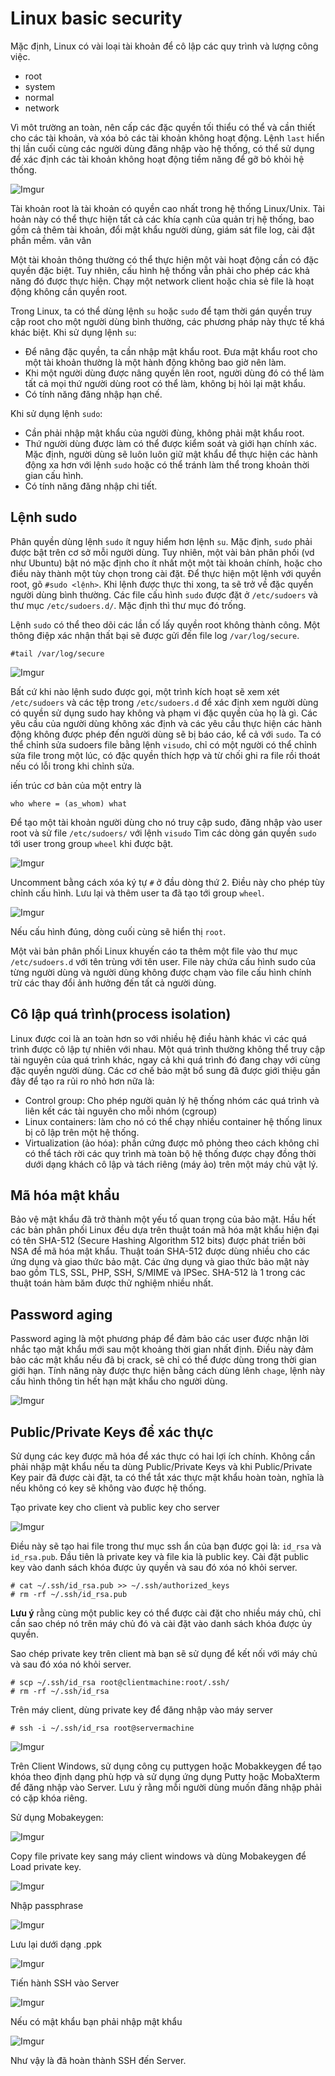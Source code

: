 # Linux basic security

Mặc định, Linux có vài loại tài khoản để cô lập các quy trình và lượng công việc.
- root
- system
- normal
- network

Vì môt trường an toàn, nên cấp các đặc quyền tối thiểu có thể và cần thiết cho các tài khoản, và xóa bỏ các tài khoản không hoạt động. Lệnh `last` hiển thị lần cuối cùng các người dùng đăng nhập vào hệ thống, có thể sử dụng để xác định các tài khoản không hoạt động tiềm năng để gỡ bỏ khỏi hệ thống.

![Imgur](https://i.imgur.com/F76dykB.png)

Tài khoản root là tài khoản có quyền cao nhất trong hệ thống Linux/Unix. Tài hoản này có thể thực hiện tất cả các khía cạnh của quản trị hệ thống, bao gồm cả thêm tài khoản, đổi mật khẩu người dùng, giám sát file log, cài đặt phần mềm. vân vân

Một tài khoản thông thường có thể thực hiện một vài hoạt động cần có đặc quyền đặc biệt. Tuy nhiên, cấu hình hệ thống vẫn phải cho phép các khả năng đó được thực hiện. Chạy một network client hoặc chia sẻ file là hoạt động không cần quyền root.

Trong Linux, ta có thể dùng lệnh `su` hoặc `sudo` để tạm thời gán quyền truy cập root cho một người dùng bình thường, các phương pháp này thực tế khá khác biệt. Khi sử dụng lệnh `su`:
- Để nâng đặc quyền, ta cần nhập mật khẩu root. Đưa mật khẩu root cho một tài khoản thường là một hành động không bao giờ nên làm.
- Khi một người dùng được nâng quyền lên root, người dùng đó có thể làm tất cả mọi thứ người dùng root có thể làm, không bị hỏi lại mật khẩu.
- Có tính năng đăng nhập hạn chế.

Khi sử dụng lệnh `sudo`:
- Cần phải nhập mật khẩu của người đùng, không phải mật khẩu root.
- Thứ người dùng được làm có thể được kiểm soát và giới hạn chính xác. Mặc định, người dùng sẽ luôn luôn giữ mật khẩu để thực hiện các hành động xa hơn với lệnh `sudo` hoặc có thể tránh làm thể trong khoản thời gian cấu hình.
- Có tính năng đăng nhập chi tiết.

## Lệnh sudo
Phân quyền dùng lệnh `sudo` ít nguy hiểm hơn lệnh `su`. Mặc định, `sudo` phải được bật trên cơ sở mỗi người dùng. Tuy nhiên, một vài bản phân phối (vd như Ubuntu) bật nó mặc định cho ít nhất một một tài khoản chính, hoặc cho điều này thành một tùy chọn trong cài đặt. Để thực hiện một lệnh với quyền root, gõ `#sudo <lệnh>`. Khi lệnh được thực thi xong, ta sẽ trở về đặc quyền người dùng bình thường. Các file cấu hình `sudo` được đặt ở `/etc/sudoers` và thư mục `/etc/sudoers.d/`. Mặc định thì thư mục đó trống.

Lệnh `sudo` có thể theo dõi các lần cố lấy quyền root không thành công. Một thông điệp xác nhận thất bại sẽ được gửi đến file log `/var/log/secure`.

    #tail /var/log/secure

![Imgur](https://i.imgur.com/DDdTMyl.png)

Bất cứ khi nào lệnh sudo được gọi, một trình kích hoạt sẽ xem xét `/etc/sudoers` và các tệp trong `/etc/sudoers.d` để xác định xem người dùng có quyền sử dụng sudo hay không và phạm vi đặc quyền của họ là gì. Các yêu cầu của người dùng không xác định và các yêu cầu thực hiện các hành động không được phép đến người dùng sẽ bị báo cáo, kể cả với `sudo`. Ta có thể chỉnh sửa sudoers file bằng lệnh `visudo`, chỉ có một người có thể chỉnh sửa file trong một lúc, có đặc quyền thích hợp và từ chối ghi ra file rồi thoát nếu có lỗi trong khi chỉnh sửa.

iến trúc cơ bản của một entry là 

    who where = (as_whom) what

Để tạo một tài khoản người dùng cho nó truy cập sudo, đăng nhập vào user root và sử file `/etc/sudoers/` với lệnh `visudo` Tìm các dòng gán quyền `sudo` tới user trong group `wheel` khi được bật.

![Imgur](https://i.imgur.com/AYIQydw.png)

Uncomment bằng cách xóa ký tự `#` ở đầu dòng thứ 2. Điều này cho phép tùy chỉnh cấu hình. Lưu lại và thêm user ta đã tạo tới group `wheel`.

![Imgur](https://i.imgur.com/2WuKdL0.png)

Nếu cấu hình đúng, dòng cuối cùng sẽ hiển thị `root`.

Một vài bản phân phối Linux khuyến cáo ta thêm một file vào thư mục `/etc/sudoers.d` với tên trùng với tên user. File này chứa cấu hình sudo của từng người dùng và người dùng không được chạm vào file cấu hình chính trừ các thay đổi ảnh hưởng đến tất cả người dùng.
## Cô lập quá trình(process isolation)
Linux được coi là an toàn hơn so với nhiều hệ điều hành khác vì các quá trình được cô lập tự nhiên với nhau. Một quá trình thường không thể truy cập tài nguyên của quá trình khác, ngay cả khi quá trình đó đang chạy với cùng đặc quyền người dùng. Các cơ chế bảo mật bổ sung đã được giới thiệu gần đây để tạo ra rủi ro nhỏ hơn nữa là:
- Control group: Cho phép người quản lý hệ thống nhóm các quá trình và liên kết các tài nguyên cho mỗi nhóm (cgroup)
- Linux containers: làm cho nó có thể chạy nhiều container hệ thống linux bị cô lập trên một hệ thống.
- Virtualization (ảo hóa): phần cứng được mô phỏng theo cách không chỉ có thể tách rời các quy trình mà toàn bộ hệ thống được chạy đồng thời dưới dạng khách cô lập và tách riêng (máy ảo) trên một máy chủ vật lý.
## Mã hóa mật khẩu
Bảo vệ mật khẩu đã trở thành một yếu tố quan trọng của bảo mật. Hầu hết các bản phân phối Linux đều dựa trên thuật toán mã hóa mật khẩu hiện đại có tên SHA-512 (Secure Hashing Algorithm 512 bits) được phát triền bởi NSA để mã hóa mật khẩu. Thuật toán SHA-512 được dùng nhiều cho các ứng dụng và giao thức bảo mật. Các ứng dụng và giao thức bảo mật này bao gồm  TLS, SSL, PHP, SSH, S/MIME và IPSec. SHA-512 là 1 trong các thuật toán hàm băm được thử nghiệm nhiều nhất.
## Password aging
Password aging là một phương pháp để đảm bảo các user được nhận lời nhắc tạo mật khẩu mới sau một khoảng thời gian nhất định. Điều này đảm bảo các mật khẩu nếu đã bị crack, sẽ chỉ có thể được dùng trong thời gian giới hạn. Tính năng này được thực hiện bằng cách dùng lênh `chage`, lệnh này cấu hình thông tin hết hạn mật khẩu cho người dùng.

![Imgur](https://i.imgur.com/ZzJzDon.png)

## Public/Private Keys để xác thực
Sử dụng các key được mã hóa để xác thực có hai lợi ích chính. Không cần phải nhập mật khẩu nếu ta dùng Public/Private Keys và khi Public/Private Key pair đã được cài đặt, ta có thể tắt xác thực mật khẩu hoàn toàn, nghĩa là nếu không có key sẽ không vào được hệ thống.

Tạo private key cho client và public key cho server 

![Imgur](https://i.imgur.com/bipx9dM.png)

Điều này sẽ tạo hai file trong thư mục ssh ẩn của bạn được gọi là: `id_rsa` và `id_rsa.pub`. Đầu tiên là private key và file kia là public key. Cài đặt public key vào danh sách khóa được ủy quyền và sau đó xóa nó khỏi server.

    # cat ~/.ssh/id_rsa.pub >> ~/.ssh/authorized_keys
    # rm -rf ~/.ssh/id_rsa.pub

**Lưu ý** rằng cùng một public key có thể được cài đặt cho nhiều máy chủ, chỉ cần sao chép nó trên máy chủ đó và cài đặt vào danh sách khóa được ủy quyền.

Sao chép private key trên client mà bạn sẽ sử dụng để kết nối với máy chủ và sau đó xóa nó khỏi server.

    # scp ~/.ssh/id_rsa root@clientmachine:root/.ssh/
    # rm -rf ~/.ssh/id_rsa

Trên máy client, dùng private key để đăng nhập vào máy server

    # ssh -i ~/.ssh/id_rsa root@servermachine

![Imgur](https://i.imgur.com/vQNhfyh.png)

Trên Client Windows, sử dụng công cụ puttygen hoặc Mobakkeygen để tạo khóa theo định dạng phù hợp và sử dụng ứng dụng Putty hoặc MobaXterm để đăng nhập vào Server. Lưu ý rằng mỗi người dùng muốn đăng nhập phải có cặp khóa riêng.

Sử dụng Mobakeygen:

![Imgur](https://i.imgur.com/w0QkJzR.png)

Copy file private key sang máy client windows và dùng Mobakeygen để Load private key.

![Imgur](https://i.imgur.com/iqR3OyA.png)

Nhập passphrase

![Imgur](https://i.imgur.com/Xflc5O2.png)

Lưu lại dưới dạng .ppk

![Imgur](https://i.imgur.com/08rxTw5.png)

Tiến hành SSH vào Server 

![Imgur](https://i.imgur.com/onslD8O.png)

Nếu có mật khẩu bạn phải nhập mật khẩu

![Imgur](https://i.imgur.com/jWidVh4.png)

Như vậy là đã hoàn thành SSH đến Server.